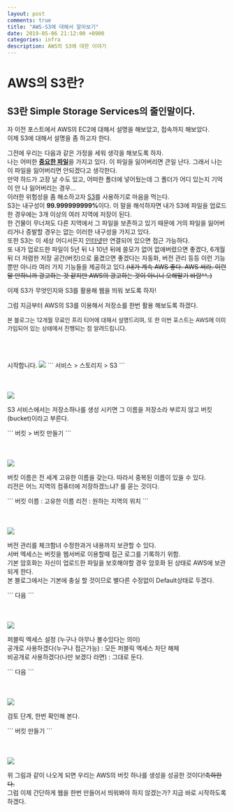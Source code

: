 ```yaml
---
layout: post
comments: true
title: "AWS-S3에 대해서 알아보기"
date: 2019-05-06 21:12:00 +0900
categories: infra
description: AWS의 S3에 대한 이야기
---
```


# AWS의 S3란?
## S3란 Simple Storage Services의 줄인말이다.

<p>자 이전 포스트에서 AWS의 EC2에 대해서 설명을 해보았고, 접속까지 해보았다.<br>
이제 S3에 대해서 설명을 좀 하고자 한다.</p>
<p>그전에 우리는 다음과 같은 가정을 세워 생각을 해보도록 하자.<br>
나는 어떠한 <strong><u>중요한 파일</u></strong>을 가지고 있다. 이 파일을 잃어버리면 큰일 난다. 그래서 나는 이 파일을 잃어버리면 안되겠다고 생각한다.<br>
만약 하드가 고장 날 수도 있고, 어떠한 폴더에 넣어뒀는데 그 폴더가 어디 있는지 기억이 안 나 잃어버리는 경우...<br>
이러한 위험성을 좀 해소하고자 <u>S3</u>를 사용하기로 마음을 먹는다.<br>
S3는 내구성이 <strong>99.999999999%</strong>이다. 이 말을 해석하자면 내가 S3에 파일을 업로드 한 경우에는 3개 이상의 여러 지역에 저장이 된다.<br>
한 건물이 무너져도 다른 지역에서 그 파일을 보존하고 있기 때문에 거의 파일을 잃어버리거나 증발할 경우는 없는 이러한 내구성을 가지고 있다.<br>
또한 S3는 이 세상 어디서든지 <u>인터넷</u>만 연결되어 있으면 접근 가능하다.<br>
또 내가 업로드한 파일이 5년 뒤 나 10년 뒤에 쓸모가 없어 없애버렸으면 좋겠다, 6개월 뒤 더 저렴한 저장 공간(버킷)으로 옮겼으면 좋겠다는 자동화, 버전 관리 등등
이런 기능뿐만 아니라 여러 가지 기능들을 제공하고 있다.<del>(내가 계속 AWS 좋다. AWS 써라. 이런 말 만하니까 광고하는 것 같지만 AWS의 광고하는 것이 아니니 오해말기 바람^^..)</del></p>

<p>이제 S3가 무엇인지와 S3를 활용해 웹을 띄워 보도록 하자!</p>
<p>그럼 지금부터 AWS의 S3를 이용해서 저장소를 한번 활용 해보도록 하겠다.</p>
<p><font size="2em">본 블로그는 12개월 무료인 프리 티어에 대해서 설명드리며, 또 한 이번 포스트는 AWS에 이미 가입되어 있는 상태에서 진행되는 점 알려드립니다.</font></p><br><br><br> 시작합니다.

<img src="{{site.static_url}}/img/infra/infra-aws-s3-1.png">
```
    서비스 > 스토리지 > S3
```
<br><br><br><br>

<img src="{{site.static_url}}/img/infra/infra-aws-s3-2.png">
<p>S3 서비스에서는 저장소하나를 생성 시키면 그 이름을 저장소라 부르지 않고 버킷(bucket)이라고 부른다.</p>
```
    버킷 > 버킷 만들기
```
<br><br><br><br>

<img src="{{site.static_url}}/img/infra/infra-aws-s3-3.png">
<p>버킷 이름은 전 세계 고유한 이름을 갖는다. 따라서 중복된 이름이 있을 수 있다.<br>
리전은 어느 지역의 컴퓨터에 저장하겠느냐? 를 묻는 것이다.</p>
```
    버킷 이름 : 고유한 이름
    리전 : 원하는 지역의 위치
```
<br><br><br><br>

<img src="{{site.static_url}}/img/infra/infra-aws-s3-4.png">
<p> 버전 관리를 체크함녀 수정한과거 내용까지 보관할 수 있다.<br>
서버 엑세스는 버킷을 웹서버로 이용할때 접근 로그를 기록하기 위함.<br>
기본 암호화는 자신이 업로드한 파일을 보호해야할 경우 암호화 된 상태로 AWS에 보관되게 한다.<br>
본 블로그에서는 기본에 충실 할 것이므로 별다른 수정없이 Default상태로 두겠다.</p>
```
    다음
```
<br><br><br><br>

<img src="{{site.static_url}}/img/infra/infra-aws-s3-5.png">
<p>퍼블릭 엑세스 설정 (누구나 아무나 볼수있다는 의미)<br>
공개로 사용하겠다(누구나 접근가능) : 모든 퍼블릭 엑세스 차단 해체<br>
비공개로 사용하겠다(나만 보겠다 라면) : 그대로 둔다.</p>
```
    다음
```
<br><br><br><br>

<img src="{{site.static_url}}/img/infra/infra-aws-s3-6.png">
<p>검토 단계, 한번 확인해 본다.</p>
```
    버킷 만들기
```
<br><br><br><br>

<img src="{{site.static_url}}/img/infra/infra-aws-s3-7.png">
<p>위 그림과 같이 나오게 되면 우리는 AWS의 버킷 하나를 생성을 성공한 것이다!<del>축하한다.</del><br>
그럼 이제 간단하게 웹을 한번 만들어서 띄워봐야 하지 않겠는가? 지금 바로 시작하도록 하겠다.</p>
<br><br><br><br>

<!-- >
<p></p>
- 유형 - t2.micro (프리 티어 사용 가능) 확인
- 검토 및 시작 (세부 설정은 지금은 필요 없으니 넘어가도록 하겠다.)
이렇게 하면 우리는 1개의 CPU, 1GB 메모리가 달린 AWS 컴퓨터를 장만하기 시작한다.<br>
다른 유형에 대해서는 프리티 어가 아닌 경우 시간 또는 분 단위로 요금이 나온다, 이 경우에 대해서는 제일 아래에서 설명하겠다.
<br><br><br><br>

<img src="{{site.static_url}}/img/infra/infra-aws-s3-5.png">
- 시작하기
<br><br><br><br>

<img src="{{site.static_url}}/img/infra/infra-aws-s3-6.png">
- 새 키 페어 생성
- .pem이라는 확장자를 가진 키이다. 잃어버리지 않도록 주의하며 키 이름을 설정하고 다운로드
- 인스턴스 시작<br>
키 페어는 오직 지금 밖에 다운로드만 가능하다. 그러니 잃어 버리지 않도록 주의하자. 잃어버렸을 경우 방법이 있다. 그러나 좀 초급자에겐 어려울 수 있으니 여기서는 설명하지 않도록 하겠다. (그냥 잃어버리지 말길 바란다...)
<br><br><br><br>

<img src="{{site.static_url}}/img/infra/infra-aws-s3-7.png">
시작한 뒤 인스턴스를 보게 되면 'Pending' 이였다가 잠시 뒤 'running'으로 바뀌게 될 것이다.<br>
이 상태가 되면 우리는 지금 AWS의 컴퓨터 한 대를 장만하게 된 것이다. 참 쉽죠?
<br><br><br><br>
<p>지금부터 s3를 시작했으니 돈이 나가기 시작할 것이다. 그러나 걱정하지 말자. <del>우리는 12개월 동안 무료로 사용할 수 있는 프리 티어이니까!</del>자 이제 인스턴스가 돈이 안 나가게 하는 방법에 대해서 알아보자. 의외로 간단하다.</p>

<img src="{{site.static_url}}/img/infra/infra-aws-s3-8.png">
- 해당 인스턴스 오른쪽 클릭 > 인스턴스 상태 > 중지<br>
이렇게 하면 해당 인스턴스가 최소 몇 초에서 최대 5분 내로 인스턴스의 상태가 'Stopped'의 상태가 된다.
<br><br><br><br>

<p>이제 s3 인스턴스를 생성하고 껐다 켰다를 할 수 있게 되었다. 이제 s3에 접속을 해봐야 하지 않는가!</p>

<p><strong>Mac OS X</strong>에서 접속하는 방법과 <strong>Windows 10</strong>에서 접속하는 방법. 이 두 가지에 대해서 설명하고자 한다.</p>

## Mac OS X 접속 방법

<img src="{{site.static_url}}/img/infra/infra-aws-s3-11.png">
- 생성한 인스턴스 클릭 > 퍼블릭 DNS 기억
<br><br><br><br>

<img src="{{site.static_url}}/img/infra/infra-aws-s3-10.png">
- 터미널 오픈 > 인스턴스를 생성할 때 다운로드 받은 키가 존재하는 폴더로 이동
```
    # chmod 400 <다운로드 받은 키.pem>
    SSH가 작동하려면 키가 공개적으로 표시되지 않아야 한다. 필요할 경우 이 명령을 사용.
    # sudo ssh -i "<다운로드 받은 키.pem>" <본인 인스턴스의 퍼블릭 DNS>
    sudo 명령어로 관리자 권한으로 실행을 하게 될 시 비밀번호를 물어본다. 이 경우 Mac 비밀번호이다.
```
<br>

## Windows 10 접속 방법
본 블로그에서는 [Putty 프로그램](https://www.putty.org/)을 이용해서 접속을 할 것이다.
```
    시작 > 모든 프로그램 > puTTY > PuTTYgen 선택
```
<img src="{{site.static_url}}/img/infra/infra-aws-s3-13.png">
- 생성 키의 종류 - RSA
- Load
<br><br>

<img src="{{site.static_url}}/img/infra/infra-aws-s3-12.png">
- All Files(*.*) > "다운로드 받은 키"
- Save Private Key(PuTTY가 사용할수 있는 형식으로 .ppk 비공개 키 저장)
<br><br>

<img src="{{site.static_url}}/img/infra/infra-aws-s3-14.png">
- Host Name(or IP address) : 본인의 인스턴스의 퍼블릭 DNS
- Port : 22
- Connection type : SSH
- Category > Connection > SSH > auth
<br><br>

<img src="{{site.static_url}}/img/infra/infra-aws-s3-15.png">
- Browse.. > 비공개로 저장했던 키를 검색
- Open
<br><br>

<img src="{{site.static_url}}/img/infra/infra-aws-s3-16.png">
<p>SSH를 서버에 등록하겠냐는 문구가 뜨면 당연히 Yes를 클릭하고 로그인한다.<br>
로그인 ID : s3-user<br></p>
<br><br><br>
<p><font size="5em">축하한다. 여러분들은 이제 AWS의 컴퓨터 한대를 빌려 접속을 성공했다!</font></p>
<br><br><br><br>

<p>다음으론 <font size="5em"><u>s3 요금</u></font>에 대해서 한번 알아보도록 하자.</p>

<p>당연하겠지만 빌려 쓰는 것이기 때문에 사용료를 지불해야 한다. 사용하는 방식(비용을 지불하려고 하는 형태)에는 4가지의 방식이 있다.</p>

[AWS 요금 형식](https://aws.amazon.com/ko/s3/pricing/) 링크를 들어가 보면 4가지의 요금 형식이 있지만 2가지만 설명하겠다.<br>
### 1. 온디멘드
<p>실행되고 있는 인스턴스에 따라 대게 시간당으로 비용을 지불하게 된다.</p>

### 2. 예약 인스턴스
<p>인스턴스를 실행하는 것을 예약으로 설정하여 만약 어느 수요가 많다는 생각이 드는 시간대에 온 디멘드 방식보단 예약 인스턴스를 방식을 사용하여 계속 켜놓는 것보다 필요할 때만 인스턴스를 켜기 때문에 비용을 최대 75% 정도까지 절약할 수 있다. <br><br>나머지 2 방식은 독자께서 이해해보려 노력하길 바라며 (총총...)<br><br></p>

## s3에 대한 다양한 요금
<img src="{{site.static_url}}/img/infra/infra-aws-s3-9.png">
<p>이 그림을 보고 간단하게 설명하고 넘어가고자 한다. 프리 티어 기준으로 생성한 인스턴스를 보도록 하겠다.<br>
보다시피 CPU 1개, 메모리 1GB 짜리를 사용하는데 시간당 요금이 '시간당 0.0144 USD' 즉, 1달러(한화 약 1200원)를 쓰려면 69.4시간을 사용해야 1달러가 나온다는 말이다.<br>
이 말이 무슨 말이냐고? <del> 본 블로거는 멍청한 짓을 한 것이죠.</del> 서버 컴퓨터 하나 맞추려고 50만 원 정도의 돈을 투자해서 맞췄는데... 단돈 1200원이라는 돈으로 70시간의 컴퓨터를 빌릴 수 있다니... 여기서 새삼 한 번 더 AWS에 대해 놀랬음.<br>
물론 본인이 개인 서비스를 진행하고자 하는데 사용자 수가 많아지면 당연히 그림에 나와 있는 사양 가지고는 터무니가 없다고 느낄 것이다. 그래서 밑으로 내려다보면 자신에게 맞는 사양을 택해서 요금을 내면 된다. 다른 사양에 대해서는 그대들이 알아서 잘 보도록 하길 바란다.</p>

## 지역(Region)에 대해서 설명
![aws-region](/img/infra/infra-aws-region.png)
[AWS region 참조](http://jayendrapatil.com/aws-regions-availability-zones-and-edge-locations/) 관련 이미지<br><br>
<p>비용 지불 형식에 대해서 이해했다면 이제 이전 포스트에 말했던 리전에 관해서 설명을 하고자 한다.<br>
위를 봤던 그림처럼 여러 리전에 AWS가 있다고 했다. 나중에 보면 알겠지만 내가 한국에 있다고 꼭 '서울' 리전을 선택해서 사용할 필요는 없다. 이러한 리전을 정하는 기준에 대해서는 이렇게 생각하면 좋겠다. <br>
"내가 프로그램을 제작하였을 때 이 프로그램을 어느 리전에 있는 사용자가 많이 사용할 것인가?" 이러한 질문에서 당연히 한국 사람들이 많이 사용할 것이라면 '서울' 리전을 선택해서 사용하면 되고, 유럽 사람들이 많이 사용할 것이라면 '유럽' 리전을 선택해서 사용하면 된다. 왜냐하면 한국 사람들이 많이 사용하는데 '유럽' 리전을 선택해서 사용하다 보면 한국에서 유럽까지 통신하는 거리가 있기 때문에 조금 느릴 수가 있다. (리전 선택은 본인이 선택하는 것이기 때문에 느리든 말든 알아서 해도 무관하다... 내 생각은 그렇다는 것이다.)</p>

<p><br>s3에 대해서 좀 더 생각나면 쓰도록 하며 S3에 대한 이야기를 시작하려면 다음 블로그로 이동합시다!</p>

## [S3에 대한 이야기!](https://msnodeve.github.io/infra/2019-05-01-infra-aws-s3/)

-->